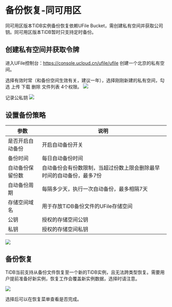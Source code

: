 # 备份恢复-同可用区

同可用区版本TiDB实例备份恢复依赖UFile Bucket，需创建私有空间并获取公司钥。同可用区版本TiDB暂时只支持定时备份。

## 创建私有空间并获取令牌

进入UFile控制台：https://console.ucloud.cn/ufile/ufile 创建一个北京的私有空间。

选择有效时常（和备份空间生效有关，建议一年），选择刚刚新建的私有空间，勾选 上传 下载 删除 文件列表 4个权限。
![](http://tidb-docs.cn-bj.ufileos.com/backupnew001.png)

记录公私钥
![](http://tidb-docs.cn-bj.ufileos.com/backupnew002.png)



## 设置备份策略



| 参数| 说明 | 
| ------ | -------- | 
| 是否开启自动备份    |   开启自动备份开关  | 
|备份时间 |每日自动备份时间|
|自动备份保留份数|自动备份会有份数限制，当超过份数上限会删除最早时间的自动备份，最多7份|
|自动备份周期|每隔多少天，执行一次自动备份，最多相隔7天|
|存储空间域名|用于存放TiDB备份文件的UFile存储空间|
|公钥|授权的存储空间公钥|
|私钥|授权的存储空间私钥|

![](http://tidb-docs.cn-bj.ufileos.com/backupnew004.png)


## 备份恢复

TiDB当前支持从备份文件恢复至一个新的TiDB实例，且无法跨类型恢复。需要用户提前准备好新实例，恢复工作会覆盖新实例数据，选择时请注意。

![](http://tidb-docs.cn-bj.ufileos.com/backup004.png)

选择后可以在恢复菜单查看是否完成。

